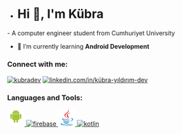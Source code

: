 - <h1> Hi 👋, I'm Kübra</h1>

<img src = "https://media.giphy.com/media/ny7UCd6JETnmE/giphy.gif?cid=ecf05e47a8p8qe6u0ee10ynepeyspphhm63ewcvjlh1m5mqv&rid=giphy.gif&ct=g" width="350" alt = '' align='right'/> 
- A computer engineer student from Cumhuriyet University

- 🌱 I’m currently learning **Android Development**

<h3 align="left">Connect with me:</h3>
<p align="left">
<a href="https://twitter.com/kubradev" target="blank"><img align="center" src="https://raw.githubusercontent.com/rahuldkjain/github-profile-readme-generator/master/src/images/icons/Social/twitter.svg" alt="kubradev" height="30" width="40" /></a>
<a href="https://linkedin.com/in/linkedin.com/in/kübra-yıldırım-dev" target="blank"><img align="center" src="https://raw.githubusercontent.com/rahuldkjain/github-profile-readme-generator/master/src/images/icons/Social/linked-in-alt.svg" alt="linkedin.com/in/kübra-yıldırım-dev" height="30" width="40" /></a>
</p>

<h3 align="left">Languages and Tools:</h3>
<p align="left"> <a href="https://developer.android.com" target="_blank"> <img src="https://raw.githubusercontent.com/devicons/devicon/master/icons/android/android-original-wordmark.svg" alt="android" width="40" height="40"/> </a> <a href="https://firebase.google.com/" target="_blank"> <img src="https://www.vectorlogo.zone/logos/firebase/firebase-icon.svg" alt="firebase" width="40" height="40"/> </a> <a href="https://www.java.com" target="_blank"> <img src="https://raw.githubusercontent.com/devicons/devicon/master/icons/java/java-original.svg" alt="java" width="40" height="40"/> </a> <a href="https://kotlinlang.org" target="_blank"> <img src="https://www.vectorlogo.zone/logos/kotlinlang/kotlinlang-icon.svg" alt="kotlin" width="40" height="40"/> </a> </p>
